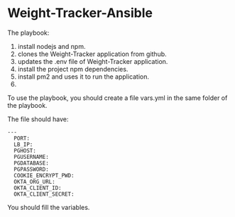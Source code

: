 # Weight-Tracker-Ansible


The playbook:
1. install nodejs and npm.
2. clones the Weight-Tracker application from github.
3. updates the .env file of Weight-Tracker application.
4. install the project npm dependencies.
5. install pm2 and uses it to run the application.
6. 

To use the playbook, you should create a file vars.yml in the same folder of the playbook.

The file should have:
```
---
  PORT: 
  LB_IP: 
  PGHOST: 
  PGUSERNAME: 
  PGDATABASE: 
  PGPASSWORD: 
  COOKIE_ENCRYPT_PWD: 
  OKTA_ORG_URL: 
  OKTA_CLIENT_ID: 
  OKTA_CLIENT_SECRET: 
```
  
  
You should fill the variables.
